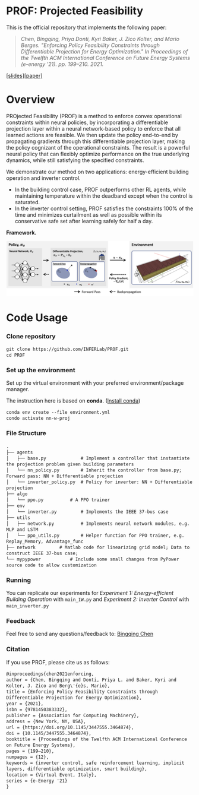 # PROF: Projected Feasibility

This is the official repository that implements the following paper:

> *Chen, Bingqing, Priya Donti, Kyri Baker, J. Zico Kolter, and Mario Berges. "Enforcing Policy Feasibility Constraints through Differentiable Projection for Energy Optimization." In Proceedings of the Twelfth ACM International Conference on Future Energy Systems (e-energy '21). pp. 199–210. 2021.*

[[slides]](docs/slides.pdf)[[paper]](https://dl.acm.org/doi/10.1145/3447555.3464874) 
<!--- [[video]](https://www.youtube.com/watch?v=rH64WyPHCVE) ---> 
# Overview

PROjected Feasibility (PROF) is a method to enforce convex operational constraints within neural policies, by incorporating a differentiable projection layer within a neural network-based policy to enforce that all learned actions are feasible. We then update the policy end-to-end by propagating gradients through this differentiable projection layer, making the policy cognizant of the operational constraints. The result is a powerful neural policy that can flexibly optimize performance on the true underlying dynamics, while still satisfying the specified constraints.

We demonstrate our method on two applications: energy-efficient building operation and inverter control. 
- In the building control case, PROF outperforms other RL agents, while maintaining temperature within the deadband except when the control is saturated.
- In the inverter control setting, PROF satisfies the constraints 100% of the time and minimizes curtailment as well as possible within its conservative safe set after learning safely for half a day.

**Framework.** 

<img src="docs/figs/framework.png" data-canonical-src="docs/figs/framework.png" width="1000" />



# Code Usage
### Clone repository
```
git clone https://github.com/INFERLab/PROF.git
cd PROF
```

### Set up the environment 
Set up the virtual environment with your preferred environment/package manager.

The instruction here is based on **conda**. ([Install conda](https://docs.anaconda.com/anaconda/install/))
```
conda env create --file environment.yml 
condo activate nn-w-proj
```

### File Structure
```
.
├── agents
│   ├── base.py             # Implement a controller that instantiate the projection problem given building parameters
│   └── nn_policy.py        # Inherit the controller from base.py; Forward pass: NN + Differentiable projection
│   └── inverter_policy.py  # Policy for inverter: NN + Differentiable projection
├── algo                    
│   └── ppo.py	 	    # A PPO trainer 
├── env
│   └── inverter.py         # Implements the IEEE 37-bus case
├── utils
│   ├── network.py          # Implements neural network modules, e.g. MLP and LSTM
│   └── ppo_utils.py        # Helper function for PPO trainer, e.g. Replay_Memory, Advantage_func
├── network		    # Matlab code for linearizing grid model; Data to construct IEEE 37-bus case;
└── mypypower		    # Include some small changes from PyPower source code to allow customization

```

### Running
You can replicate our experiments for *Experiment 1: Energy-efficient Building Operation* with `main_IW.py` and *Experiment 2: Inverter Control* with `main_inverter.py`


### Feedback

Feel free to send any questions/feedback to: [Bingqing Chen](mailto:bingqinc@andrew.cmu.edu)

### Citation

If you use PROF, please cite us as follows:

```
@inproceedings{chen2021enforcing,
author = {Chen, Bingqing and Donti, Priya L. and Baker, Kyri and Kolter, J. Zico and Berg\'{e}s, Mario},
title = {Enforcing Policy Feasibility Constraints through Differentiable Projection for Energy Optimization},
year = {2021},
isbn = {9781450383332},
publisher = {Association for Computing Machinery},
address = {New York, NY, USA},
url = {https://doi.org/10.1145/3447555.3464874},
doi = {10.1145/3447555.3464874},
booktitle = {Proceedings of the Twelfth ACM International Conference on Future Energy Systems},
pages = {199–210},
numpages = {12},
keywords = {inverter control, safe reinforcement learning, implicit layers, differentiable optimization, smart building},
location = {Virtual Event, Italy},
series = {e-Energy '21}
}
```
